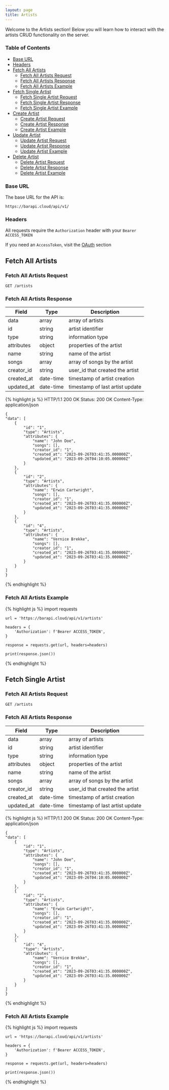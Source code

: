 ```yaml
---
layout: page
title: Artists
---
```


Welcome to the Artists section! Below you will learn how to interact with the artists CRUD functionality on the server.

### Table of Contents

* [Base URL](#base-url)
* [Headers](#headers)
* [Fetch All Artists](#fetch-all-artists)
    * [Fetch All Artists Request](#fetch-all-artists-request)
    * [Fetch All Artists Response](#fetch-all-artists-response)
    * [Fetch All Artists Example](#fetch-all-artists-example)
* [Fetch Single Artist](#fetch-single-artist)
    * [Fetch Single Artist Request](#fetch-single-artist-request)
    * [Fetch Single Artist Response](#fetch-single-artist-response)
    * [Fetch Single Artist Example](#fetch-single-artist-example)
* [Create Artist](#create-artist)
    * [Create Artist Request](#create-artist-request)
    * [Create Artist Response](#create-artist-response)
    * [Create Artist Example](#create-artist-example)
* [Update Artist](#update-artist)
    * [Update Artist Request](#update-artist-request)
    * [Update Artist Response](#update-artist-response)
    * [Update Artist Example](#update-artist-example)
* [Delete Artist](#delete-artist)
    * [Delete Artist Request](#delete-artist-request)
    * [Delete Artist Response](#delete-artist-response)
    * [Delete Artist Example](#delete-artist-example)

### Base URL

The base URL for the API is:

`https://barapi.cloud/api/v1/`

### Headers

All requests require the `Authorization` header with your `Bearer ACCESS_TOKEN`

If you need an `AccessToken`, visit the [OAuth](/Bar-API/OAuth) section

## Fetch All Artists

### Fetch All Artists Request
`GET /artists`

### Fetch All Artists Response

<table>
  <thead>
    <tr>
      <th>Field</th>
      <th>Type</th>
      <th>Description</th>
    </tr>
  </thead>
  <tbody>
    <tr>
      <td>data</td>
      <td>array</td>
      <td>array of artists</td>
    </tr>
    <tr>
      <td>id</td>
      <td>string</td>
      <td>artist identifier</td>
    </tr>
    <tr>
      <td>type</td>
      <td>string</td>
      <td>information type</td>
    </tr>
    <tr>
      <td>attributes</td>
      <td>object</td>
      <td>properties of the artist</td>
    </tr>
    <tr>
      <td>name</td>
      <td>string</td>
      <td>name of the artist</td>
    </tr>
    <tr>
      <td>songs</td>
      <td>array</td>
      <td>array of songs by the artist</td>
    </tr>
    <tr>
      <td>creator_id</td>
      <td>string</td>
      <td>user_id that created the artist</td>
    </tr>
    <tr>
      <td>created_at</td>
      <td>date-time</td>
      <td>timestamp of artist creation</td>
    </tr>
    <tr>
      <td>updated_at</td>
      <td>date-time</td>
      <td>timestamp of last artist update</td>
    </tr>
  </tbody>
</table>

{% highlight js %}
    HTTP/1.1 200 OK
    Status: 200 OK
    Content-Type: application/json

    {
    "data": [
        {
            "id": "1",
            "type": "Artists",
            "attributes": {
                "name": "John Doe",
                "songs": [],
                "creator_id": "1",
                "created_at": "2023-09-26T03:41:35.000000Z",
                "updated_at": "2023-09-26T04:10:05.000000Z"
            }
        },
        {
            "id": "2",
            "type": "Artists",
            "attributes": {
                "name": "Erwin Cartwright",
                "songs": [],
                "creator_id": "1",
                "created_at": "2023-09-26T03:41:35.000000Z",
                "updated_at": "2023-09-26T03:41:35.000000Z"
            }
        },
        {
            "id": "4",
            "type": "Artists",
            "attributes": {
                "name": "Vernice Brekke",
                "songs": [],
                "creator_id": "1",
                "created_at": "2023-09-26T03:41:35.000000Z",
                "updated_at": "2023-09-26T03:41:35.000000Z"
            }
        }
    ]
    }
{% endhighlight %}

### Fetch All Artists Example
{% highlight js %}
    import requests

    url = 'https://barapi.cloud/api/v1/artists'

    headers = {
        'Authorization': f'Bearer ACCESS_TOKEN',
    }

    response = requests.get(url, headers=headers)

    print(response.json())
{% endhighlight %}

## Fetch Single Artist

### Fetch All Artists Request
`GET /artists`

### Fetch All Artists Response

<table>
  <thead>
    <tr>
      <th>Field</th>
      <th>Type</th>
      <th>Description</th>
    </tr>
  </thead>
  <tbody>
    <tr>
      <td>data</td>
      <td>array</td>
      <td>array of artists</td>
    </tr>
    <tr>
      <td>id</td>
      <td>string</td>
      <td>artist identifier</td>
    </tr>
    <tr>
      <td>type</td>
      <td>string</td>
      <td>information type</td>
    </tr>
    <tr>
      <td>attributes</td>
      <td>object</td>
      <td>properties of the artist</td>
    </tr>
    <tr>
      <td>name</td>
      <td>string</td>
      <td>name of the artist</td>
    </tr>
    <tr>
      <td>songs</td>
      <td>array</td>
      <td>array of songs by the artist</td>
    </tr>
    <tr>
      <td>creator_id</td>
      <td>string</td>
      <td>user_id that created the artist</td>
    </tr>
    <tr>
      <td>created_at</td>
      <td>date-time</td>
      <td>timestamp of artist creation</td>
    </tr>
    <tr>
      <td>updated_at</td>
      <td>date-time</td>
      <td>timestamp of last artist update</td>
    </tr>
  </tbody>
</table>

{% highlight js %}
    HTTP/1.1 200 OK
    Status: 200 OK
    Content-Type: application/json

    {
    "data": [
        {
            "id": "1",
            "type": "Artists",
            "attributes": {
                "name": "John Doe",
                "songs": [],
                "creator_id": "1",
                "created_at": "2023-09-26T03:41:35.000000Z",
                "updated_at": "2023-09-26T04:10:05.000000Z"
            }
        },
        {
            "id": "2",
            "type": "Artists",
            "attributes": {
                "name": "Erwin Cartwright",
                "songs": [],
                "creator_id": "1",
                "created_at": "2023-09-26T03:41:35.000000Z",
                "updated_at": "2023-09-26T03:41:35.000000Z"
            }
        },
        {
            "id": "4",
            "type": "Artists",
            "attributes": {
                "name": "Vernice Brekke",
                "songs": [],
                "creator_id": "1",
                "created_at": "2023-09-26T03:41:35.000000Z",
                "updated_at": "2023-09-26T03:41:35.000000Z"
            }
        }
    ]
    }
{% endhighlight %}

### Fetch All Artists Example
{% highlight js %}
    import requests

    url = 'https://barapi.cloud/api/v1/artists'

    headers = {
        'Authorization': f'Bearer ACCESS_TOKEN',
    }

    response = requests.get(url, headers=headers)

    print(response.json())
{% endhighlight %}
